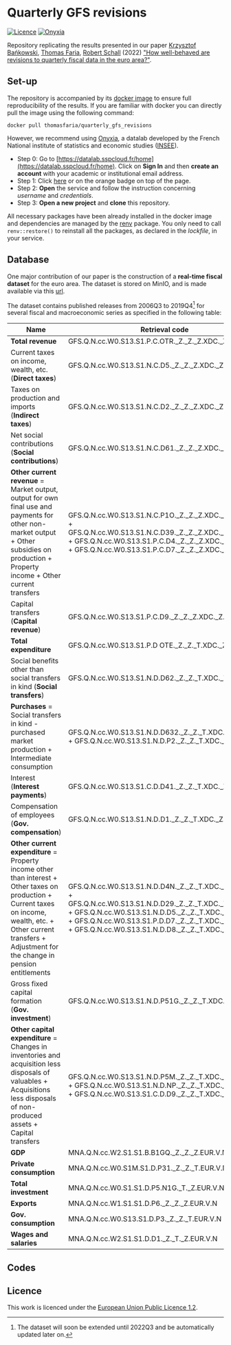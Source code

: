 # Quarterly GFS revisions

[![Licence](https://img.shields.io/badge/Licence-EUPL--1.2-001489)](https://joinup.ec.europa.eu/collection/eupl/eupl-text-eupl-12)
[![Onyxia](https://img.shields.io/badge/Launch-Datalab-orange?logo=R)](https://datalab.sspcloud.fr/launcher/ide/rstudio?autoLaunch=true&service.image.pullPolicy=«Always»&service.image.custom.enabled=true&service.image.custom.version=«thomasfaria%2Fquarterly_gfs_revisions%3Alatest»&security.allowlist.enabled=false&onyxia.friendlyName=«QGFS»)

Repository replicating the results presented in our paper [Krzysztof Bańkowski](https://www.ecb.europa.eu/pub/research/authors/profiles/krzysztof-bankowski.fr.html), [Thomas Faria](https://www.ecb.europa.eu/pub/research/authors/profiles/thomas-faria.fr.html), [Robert Schall](https://www.ecb.europa.eu/pub/research/authors/profiles/robert-schall.fr.html) (2022) ["How well-behaved are revisions to quarterly fiscal data in the euro area?"](https://www.ecb.europa.eu/pub/pdf/scpwps/ecb.wp2676~65f27f7ac1.fr.pdf?7f2b353ebef0e876f2feb488dbea1079).

## Set-up

The repository is accompanied by its [docker image](https://hub.docker.com/r/thomasfaria/quarterly_gfs_revisions) to ensure full reproducibility of the results.
If you are familiar with docker you can directly pull the image using the following command:
```
docker pull thomasfaria/quarterly_gfs_revisions
```

However, we recommend using [Onyxia](https://github.com/InseeFrLab/onyxia-web), a datalab developed by the French National institute of statistics and economic studies ([INSEE](https://www.insee.fr/fr/accueil)).

- Step 0: Go to [https://datalab.sspcloud.fr/home](https://datalab.sspcloud.fr/home). Click on **Sign In** and then **create an account** with your academic or institutional email address.
- Step 1: Click [here](https://datalab.sspcloud.fr/launcher/ide/rstudio?autoLaunch=true&service.image.pullPolicy=«Always»&service.image.custom.enabled=true&service.image.custom.version=«thomasfaria%2Fquarterly_gfs_revisions%3Alatest»&security.allowlist.enabled=false&onyxia.friendlyName=«QGFS») or on the orange badge on top of the page.
- Step 2: **Open** the service and follow the instruction concerning *username* and *credentials*.
- Step 3: **Open a new project** and **clone** this repository.

All necessary packages have been already installed in the docker image and dependencies are managed by the [renv](https://rstudio.github.io/renv/index.html) package. You only need to call ```renv::restore()``` to reinstall all the packages, as declared in the *lockfile*, in your service.

## Database

One major contribution of our paper is the construction of a **real-time fiscal dataset** for the euro area. The dataset is stored on MinIO, and is made available via this [url](https://minio.lab.sspcloud.fr/tfaria/public/RealTimeDatabase.csv).

The dataset contains published releases from 2006Q3 to 2019Q4[^1] for several fiscal and macroeconomic series as specified in the following table:

| Name      | Retrieval code |
| ----------- | ----------- |
|**Total revenue** |GFS.Q.N.cc.W0.S13.S1.P.C.OTR._Z._Z._Z.XDC._Z.S.V.N._T|
|Current taxes on income, wealth, etc. (**Direct taxes**)| GFS.Q.N.cc.W0.S13.S1.N.C.D5._Z._Z._Z.XDC._Z.S.V.N._T|
|Taxes on production and imports (**Indirect taxes**) |GFS.Q.N.cc.W0.S13.S1.N.C.D2._Z._Z._Z.XDC._Z.S.V.N._T|
|Net social contributions (**Social contributions**) |GFS.Q.N.cc.W0.S13.S1.N.C.D61._Z._Z._Z.XDC._Z.S.V.N._T|
|**Other current revenue** = Market output, output for own final use and payments for other non-market output + Other subsidies on production + Property income + Other current transfers |GFS.Q.N.cc.W0.S13.S1.N.C.P1O._Z._Z._Z.XDC._Z.S.V.N._T + GFS.Q.N.cc.W0.S13.S1.N.C.D39._Z._Z._Z.XDC._Z.S.V.N._T + GFS.Q.N.cc.W0.S13.S1.P.C.D4._Z._Z._Z.XDC._Z.S.V.N._T + GFS.Q.N.cc.W0.S13.S1.P.C.D7._Z._Z._Z.XDC._Z.S.V.N._T|
|Capital transfers (**Capital revenue**) |GFS.Q.N.cc.W0.S13.S1.P.C.D9._Z._Z._Z.XDC._Z.S.V.N._T|
|**Total expenditure**| GFS.Q.N.cc.W0.S13.S1.P.D OTE._Z._Z._T.XDC._Z.S.V.N._T|
|Social benefits other than social transfers in kind (**Social transfers**)| GFS.Q.N.cc.W0.S13.S1.N.D.D62._Z._Z._T.XDC._Z.S.V.N._T|
|**Purchases** = Social transfers in kind - purchased market production + Intermediate consumption| GFS.Q.N.cc.W0.S13.S1.N.D.D632._Z._Z._T.XDC._Z.S.V.N._T + GFS.Q.N.cc.W0.S13.S1.N.D.P2._Z._Z._T.XDC._Z.S.V.N._T|
Interest (**Interest payments**) | GFS.Q.N.cc.W0.S13.S1.C.D.D41._Z._Z._T.XDC._Z.S.V.N._T|
|Compensation of employees (**Gov. compensation**)| GFS.Q.N.cc.W0.S13.S1.N.D.D1._Z._Z._T.XDC._Z.S.V.N._T|
|**Other current expenditure** = Property income other than interest + Other taxes on production + Current taxes on income, wealth, etc. + Other current transfers + Adjustment for the change in pension entitlements| GFS.Q.N.cc.W0.S13.S1.N.D.D4N._Z._Z._T.XDC._Z.S.V.N._T + GFS.Q.N.cc.W0.S13.S1.N.D.D29._Z._Z._T.XDC._Z.S.V.N._T + GFS.Q.N.cc.W0.S13.S1.N.D.D5._Z._Z._T.XDC._Z.S.V.N._T + GFS.Q.N.cc.W0.S13.S1.P.D.D7._Z._Z._T.XDC._Z.S.V.N._T + GFS.Q.N.cc.W0.S13.S1.N.D.D8._Z._Z._T.XDC._Z.S.V.N._T|
|Gross fixed capital formation (**Gov. investment**)| GFS.Q.N.cc.W0.S13.S1.N.D.P51G._Z._Z._T.XDC._Z.S.V.N._T|
|**Other capital expenditure** = Changes in inventories and acquisition less disposals of valuables + Acquisitions less disposals of non-produced assets + Capital transfers|GFS.Q.N.cc.W0.S13.S1.N.D.P5M._Z._Z._T.XDC._Z.S.V.N._T + GFS.Q.N.cc.W0.S13.S1.N.D.NP._Z._Z._T.XDC._Z.S.V.N._T + GFS.Q.N.cc.W0.S13.S1.C.D.D9._Z._Z._T.XDC._Z.S.V.N._T|
|**GDP**| MNA.Q.N.cc.W2.S1.S1.B.B1GQ._Z._Z._Z.EUR.V.N|
|**Private consumption**| MNA.Q.N.cc.W0.S1M.S1.D.P31._Z._Z._T.EUR.V.N|
|**Total investment**| MNA.Q.N.cc.W0.S1.S1.D.P5.N1G._T._Z.EUR.V.N|
|**Exports** |MNA.Q.N.cc.W1.S1.S1.D.P6._Z._Z._Z.EUR.V.N|
|**Gov. consumption**| MNA.Q.N.cc.W0.S13.S1.D.P3._Z._Z._T.EUR.V.N|
|**Wages and salaries** |MNA.Q.N.cc.W2.S1.S1.D.D1._Z._T._Z.EUR.V.N|
[^1]: The dataset will soon be extended until 2022Q3 and be automatically updated later on. 

<!-- TODO: describe the variables in the database -->

## Codes

<!-- The structure of the repo will be changed, I will adjust this part later. -->

## Licence

This work is licenced under the [European Union Public Licence 1.2](https://joinup.ec.europa.eu/collection/eupl/eupl-text-eupl-12).
